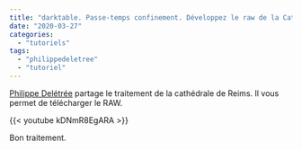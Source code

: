 ```yaml
---
title: "darktable. Passe-temps confinement. Développez le raw de la Cathédrale de REIMS."
date: "2020-03-27"
categories: 
  - "tutoriels"
tags: 
  - "philippedeletree"
  - "tutoriel"
---
```


[Philippe Delétrée](https://www.youtube.com/channel/UCyuC63yBPP5vteLZ-l7T8OA) partage le traitement de la cathédrale de Reims. Il vous permet de télécharger le RAW.

{{< youtube kDNmR8EgARA >}}

Bon traitement.
